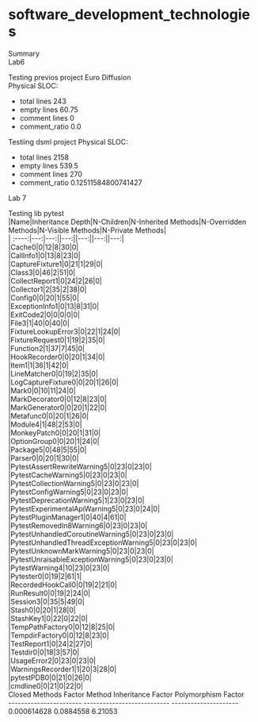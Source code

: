# software_development_technologies

Summary<br>
Lab6<br>

Testing previos project Euro Diffusion<br>
Physical SLOC:<br>
* total lines 243
* empty lines 60.75
* comment lines 0
* comment_ratio 0.0

Testiing dsml project
Physical SLOC:
* total lines 2158
* empty lines 539.5
* comment lines 270
* comment_ratio 0.12511584800741427


Lab 7<br>

Testing lib pytest<br>
|Name|Inheritance Depth|N-Children|N-Inherited Methods|N-Overridden Methods|N-Visible Methods|N-Private Methods|<br>
| :----:|---:|---:||---:||---:||---:||---:|<br>
|Cache0|0|12|8|30|0|<br>
|CallInfo1|0|13|8|23|0|<br>
|CaptureFixture1|0|21|1|29|0|<br>
|Class3|0|46|2|51|0|<br>
|CollectReport1|0|24|2|26|0|<br>
|Collector1|2|35|2|38|0|<br>
|Config0|0|20|1|55|0|<br>
|ExceptionInfo1|0|13|8|31|0|<br>
|ExitCode2|0|0|0|0|0|<br>
|File3|1|40|0|40|0|<br>
|FixtureLookupError3|0|22|1|24|0|<br>
|FixtureRequest0|1|19|2|35|0|<br>
|Function2|1|37|7|45|0|<br>
|HookRecorder0|0|20|1|34|0|<br>
|Item1|1|36|1|42|0|<br>
|LineMatcher0|0|19|2|35|0|<br>
|LogCaptureFixture0|0|20|1|26|0|<br>
|Mark0|0|10|11|24|0|<br>
|MarkDecorator0|0|12|8|23|0|<br>
|MarkGenerator0|0|20|1|22|0|<br>
|Metafunc0|0|20|1|26|0|<br>
|Module4|1|48|2|53|0|<br>
|MonkeyPatch0|0|20|1|31|0|<br>
|OptionGroup0|0|20|1|24|0|<br>
|Package5|0|48|5|55|0|<br>
|Parser0|0|20|1|30|0|<br>
|PytestAssertRewriteWarning5|0|23|0|23|0|<br>
|PytestCacheWarning5|0|23|0|23|0|<br>
|PytestCollectionWarning5|0|23|0|23|0|<br>
|PytestConfigWarning5|0|23|0|23|0|<br>
|PytestDeprecationWarning5|1|23|0|23|0|<br>
|PytestExperimentalApiWarning5|0|23|0|24|0|<br>
|PytestPluginManager1|0|40|4|61|0|<br>
|PytestRemovedIn8Warning6|0|23|0|23|0|<br>
|PytestUnhandledCoroutineWarning5|0|23|0|23|0|<br>
|PytestUnhandledThreadExceptionWarning5|0|23|0|23|0|<br>
|PytestUnknownMarkWarning5|0|23|0|23|0|<br>
|PytestUnraisableExceptionWarning5|0|23|0|23|0|<br>
|PytestWarning4|10|23|0|23|0|<br>
|Pytester0|0|19|2|61|1|<br>
|RecordedHookCall0|0|19|2|21|0|<br>
|RunResult0|0|19|2|24|0|<br>
|Session3|0|35|5|49|0|<br>
|Stash0|0|20|1|28|0|<br>
|StashKey1|0|22|0|22|0|<br>
|TempPathFactory0|0|12|8|25|0|<br>
|TempdirFactory0|0|12|8|23|0|<br>
|TestReport1|0|24|2|27|0|<br>
|Testdir0|0|18|3|57|0|<br>
|UsageError2|0|23|0|23|0|<br>
|WarningsRecorder1|1|20|3|28|0|<br>
|pytestPDB0|0|21|0|26|0|<br>
|cmdline0|0|21|0|22|0|<br>
  Closed Methods Factor    Method Inheritance Factor    Polymorphism Factor<br>
-----------------------  ---------------------------  ---------------------<br>
            0.000614628                    0.0884558                6.21053<br>
